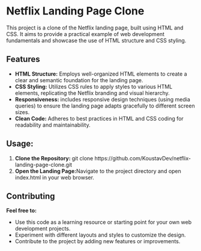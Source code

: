 # Netflix Landing Page Clone

This project is a clone of the Netflix landing page, built using HTML and CSS. It aims to provide a practical example of web development fundamentals and showcase the use of HTML structure and CSS styling.

<h2>Features</h2>
<ul>
    <li><b>HTML Structure:</b> Employs well-organized HTML elements to create a clear and semantic foundation for the landing page.</li>
    <li><b>CSS Styling:</b> Utilizes CSS rules to apply styles to various HTML elements, replicating the Netflix branding and visual hierarchy.</li>
    <li><b>Responsiveness: </b>includes responsive design techniques (using media queries) to ensure the landing page adapts gracefully to different screen sizes.</li>
    <li><b>Clean Code: </b>Adheres to best practices in HTML and CSS coding for readability and maintainability.</li>
</ul>

## Usage:
<ol>
    <li><b>Clone the Repository: </b>git clone https://github.com/KoustavDev/netflix-landing-page-clone.git
    </li>
    <li><b>Open the Landing Page:</b>Navigate to the project directory and open index.html in your web browser.</li>
</ol>

## Contributing
<b>Feel free to: </b>
<ul>
    <li>Use this code as a learning resource or starting point for your own web development projects.</li>
    <li>Experiment with different layouts and styles to customize the design.</li>
    <li>Contribute to the project by adding new features or improvements.</li>
</ul>
